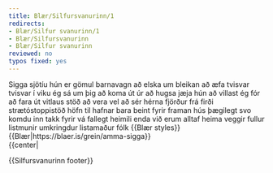 ```yaml
---
title: Blær/Silfursvanurinn/1
redirects:
- Blær/Silfur svanurinn/1
- Blær/Silfursvanurinn
- Blær/Silfur svanurinn
reviewed: no
typos fixed: yes
---
```

<vocabulary>
Sigga
sjötíu
hún er gömul
barnavagn
að elska
um bleikan
að æfa
tvisvar
tvisvar í viku
ég sá
um þig
að koma
út úr
að hugsa
jæja
hún
að villast
ég fór
að fara út
vitlaus
stöð
að vera vel að sér
hérna
fjörður
frá firði
strætóstoppistöð
höfn
til hafnar
bara
beint fyrir framan
hús
þægilegt
svo
komdu
inn
takk fyrir
vá
fallegt
heimili
enda
við erum
alltaf
heima
veggir
fullur
listmunir
umkringdur
listamaður
fólk
</vocabulary>
{{Blær styles}}
{{Blær|https://blaer.is/grein/amma-sigga}}

<div class="book" data-translate=true data-audio-file="Silfur_svanurinn_01-1.mp3">
{{center|<Audio src="Silfur_svanurinn_01-1.mp3"/>}}

<div class="blaer article">

<div id="post-header" class="post-header">
  <div id="post-header-text" class="header-text">
    <h1>Silfursvanurinn</h1>
    <h2>Sigga er 77 ára gömul, safnar barnavögnum, elskar bleikan og æfir ballett tvisvar í viku.</h2>
  </div>
</div>

<video poster="/api/content?title=File:Blær_–_Lunga_63307.jpeg" autoplay loop muted>
  <source src="/api/content?title=File:Blær_–_Lunga_14897.webm" type="video/webm">
  <source src="/api/content?title=File:Blær_–_Lunga_85026.mp4" type="video/mp4">
</video>
<div class="article-entry">
  <div class="text">
    <div class="p"><strong data-no-translate="true" data-no-audio="true">Sigga:</strong> Ég sá þig ekki koma úr strætó og hugsaði jæja hún hefur villst.</div>
    <div class="p"><strong data-no-translate="true" data-no-audio="true">Birna:</strong> Já, ég fór út á vitlausri stöð, er ekki nógu vel að mér hérna í Hafnarfirðinum.</div>
    <div class="p"><strong data-no-translate="true" data-no-audio="true">Sigga:</strong> Strætóstoppistöðin er bara beint fyrir framan húsið, svo þægilegt. Komdu inn.</div>
    <div class="p"><strong data-no-translate="true" data-no-audio="true">Birna:</strong> Takk fyrir. Vá hvað þetta er fallegt heimili!</div>
    <div class="p"><strong data-no-translate="true" data-no-audio="true">Yngvi:</strong> Enda erum við alltaf heima.</div>
    <div class="p"><strong data-no-translate="true" data-no-audio="true">Sigga:</strong> Hér eru allir veggir fullir af listmunum, við erum umkringd listafólki.&nbsp;</div>
  </div>
</div>

</div>

</div>

{{Silfursvanurinn footer}}

<!-- TODO "Silfursvanurinn" -->
